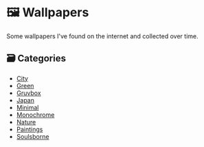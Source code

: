 # 🖼️ Wallpapers

Some wallpapers I've found on the internet and collected over time.

## 🗃️ Categories

<!-- AUTOMATED BLOCK START -->

- [City](./wallpapers/city/README.md)
- [Green](./wallpapers/green/README.md)
- [Gruvbox](./wallpapers/gruvbox/README.md)
- [Japan](./wallpapers/japan/README.md)
- [Minimal](./wallpapers/minimal/README.md)
- [Monochrome](./wallpapers/monochrome/README.md)
- [Nature](./wallpapers/nature/README.md)
- [Paintings](./wallpapers/paintings/README.md)
- [Soulsborne](./wallpapers/soulsborne/README.md)

<!-- AUTOMATED BLOCK END -->
